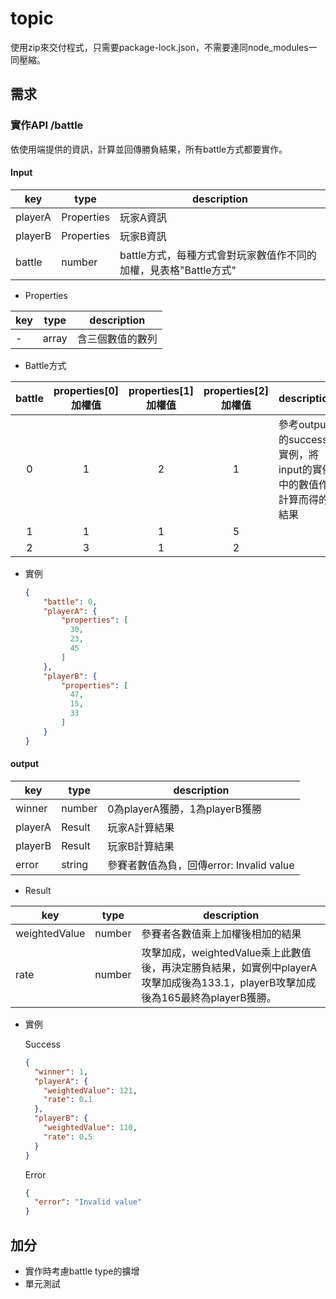 # topic
使用zip來交付程式，只需要package-lock.json，不需要連同node_modules一同壓縮。
## 需求
### 實作API /battle
依使用端提供的資訊，計算並回傳勝負結果，所有battle方式都要實作。
#### Input

| key     | type       | description                              |
|---------|------------|------------------------------------------|
| playerA | Properties | 玩家A資訊                                    |
| playerB | Properties | 玩家B資訊                                    |
| battle  | number     | battle方式，每種方式會對玩家數值作不同的加權，見表格"Battle方式"  |

* Properties

| key |type| description |
|-----|---|-------------|
| -   | array |含三個數值的數列|

* Battle方式

|  battle  | properties[0]加權值 | properties[1]加權值 | properties[2]加權值 | description                              |
|:--------:|:----------------:|:----------------:|:----------------:|------------------------------------------|
|    0     |        1         |        2         |        1         | 參考output的success實例，將input的實例中的數值作計算而得的結果 |
|    1     |        1         |        1         |        5         ||
|    2     |        3         |        1         |        2         ||

* 實例

    ```json
    {
        "battle": 0,
        "playerA": {
            "properties": [
              30,
              23,
              45
            ]
        },
        "playerB": {
            "properties": [
              47,
              15,
              33
            ]
        }
    }
    ```

#### output

| key     | type   | description             |
|---------|--------|-------------------------|
| winner  | number | 0為playerA獲勝，1為playerB獲勝 |
| playerA | Result | 玩家A計算結果                 |
| playerB | Result | 玩家B計算結果                 |
| error   | string |參賽者數值為負，回傳error: Invalid value|
* Result

| key     | type   | description                                                                                |
|---------|--------|--------------------------------------------------------------------------------------------|
|weightedValue| number | 參賽者各數值乘上加權後相加的結果                                                                           |
|rate| number | 攻擊加成，weightedValue乘上此數值後，再決定勝負結果，如實例中playerA攻擊加成後為133.1，playerB攻擊加成後為165最終為playerB獲勝。 |

* 實例

    Success
    ```json
    {
      "winner": 1,
      "playerA": {
        "weightedValue": 121,
        "rate": 0.1
      },
      "playerB": {
        "weightedValue": 110,
        "rate": 0.5
      }
    }
    ```

    Error
    ```json
    {
      "error": "Invalid value"
    }
    ```

## 加分
* 實作時考慮battle type的擴增
* 單元測試